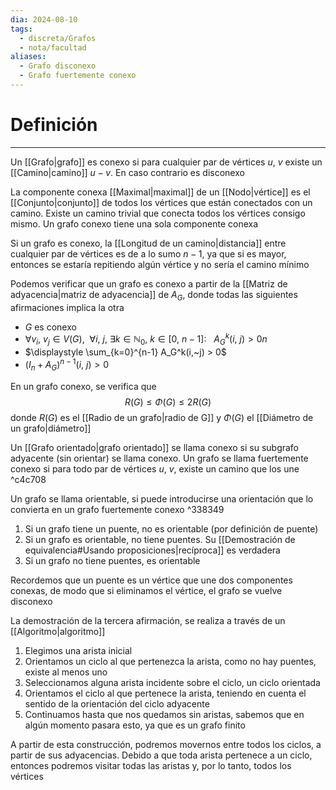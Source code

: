 ```yaml
---
dia: 2024-08-10
tags:
  - discreta/Grafos
  - nota/facultad
aliases:
  - Grafo disconexo
  - Grafo fuertemente conexo
---
```

# Definición
---
Un [[Grafo|grafo]] es conexo si para cualquier par de vértices $u$, $v$ existe un [[Camino|camino]] $u-v$. En caso contrario es disconexo

La componente conexa [[Maximal|maximal]] de un [[Nodo|vértice]] es el [[Conjunto|conjunto]] de todos los vértices que están conectados con un camino. Existe un camino trivial que conecta todos los vértices consigo mismo. Un grafo conexo tiene una sola componente conexa

Si un grafo es conexo, la [[Longitud de un camino|distancia]] entre cualquier par de vértices es de a lo sumo $n - 1$, ya que si es mayor, entonces se estaría repitiendo algún vértice y no sería el camino mínimo

Podemos verificar que un grafo es conexo a partir de la [[Matriz de adyacencia|matriz de adyacencia]] de $A_G$, donde todas las siguientes afirmaciones implica la otra
* $G$ es conexo
* $\forall v_i,~v_j \in V(G), ~~ \forall i, ~j, ~\exists k \in \mathbb{N}_0, ~ k \in[0,~n-1] : ~~~ A_G^k(i,~j) > 0n$
* $\displaystyle \sum_{k=0}^{n-1} A_G^k(i,~j) > 0$
* $\big( I_n + A_G \big)^{n - 1}(i,~j) > 0$

En un grafo conexo, se verifica que $$ R(G) \le \Phi(G) \le 2R(G) $$ donde $R(G)$ es el [[Radio de un grafo|radio de G]] y $\Phi(G)$ el [[Diámetro de un grafo|diámetro]]

Un [[Grafo orientado|grafo orientado]] se llama conexo si su subgrafo adyacente (sin orientar) se llama conexo. Un grafo se llama fuertemente conexo si para todo par de vértices $u$, $v$, existe un camino que los une ^c4c708

Un grafo se llama orientable, si puede introducirse una orientación que lo convierta en un grafo fuertemente conexo ^338349

1. Si un grafo tiene un puente, no es orientable (por definición de puente)
2. Si un grafo es orientable, no tiene puentes. Su [[Demostración de equivalencia#Usando proposiciones|recíproca]] es verdadera
3. Si un grafo no tiene puentes, es orientable

Recordemos que un puente es un vértice que une dos componentes conexas, de modo que si eliminamos el vértice, el grafo se vuelve disconexo

La demostración de la tercera afirmación, se realiza a través de un [[Algoritmo|algoritmo]]

1. Elegimos una arista inicial
2. Orientamos un ciclo al que pertenezca la arista, como no hay puentes, existe al menos uno
3. Seleccionamos alguna arista incidente sobre el ciclo, un ciclo orientada
4. Orientamos el ciclo al que pertenece la arista, teniendo en cuenta el sentido de la orientación del ciclo adyacente
5. Continuamos hasta que nos quedamos sin aristas, sabemos que en algún momento pasara esto, ya que es un grafo finito

A partir de esta construcción, podremos movernos entre todos los ciclos, a partir de sus adyacencias. Debido a que toda arista pertenece a un ciclo, entonces podremos visitar todas las aristas y, por lo tanto, todos los vértices